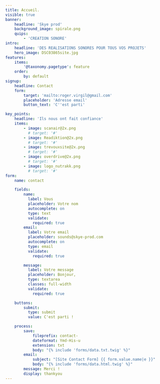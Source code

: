 ```yaml
---
title: Accueil.
visible: true
banner:
    headline: 'Skye prod'
    background_image: spirale.png
    quips:
        - 'CREATION SONORE'
intro:
    headline: 'DES REALISATIONS SONORES POUR TOUS VOS PROJETS'
    hero_image: DSC03865site.jpg
features:
    items:
        '@taxonomy.pagetype': feature
    order:
        by: default
signup:
    headline: Contact
    form:
        target: 'mailto:roger.virgil@gmail.com'
        placeholder: 'Adresse email'
        button_text: 'C''est parti'

key_points:
    headline: 'Ils nous ont fait confiance'
    items:
        - image: scanair@2x.png
          # target: '#'
        - image: Readiktion@2x.png
          # target: '#'
        - image: trevouxsite@2x.png
          # target: '#'
        - image: overdrive@2x.png
          # target: '#'
        - image: logo_nutrakk.png
          # target: '#'
form:
    name: contact

    fields:
        name:
          label: Vous
          placeholder: Votre nom
          autocomplete: on
          type: text
          validate:
            required: true
        email:
          label: Votre email
          placeholder: sounds@skye-prod.com
          autocomplete: on
          type: email
          validate:
            required: true

        message:
          label: Votre message
          placeholder: Bonjour, 
          type: textarea
          classes: full-width
          validate:
            required: true

    buttons:
        submit:
          type: submit
          value: C'est parti !

    process:
        save:
            fileprefix: contact-
            dateformat: Ymd-His-u
            extension: txt
            body: "{% include 'forms/data.txt.twig' %}"
        email:
            subject: "[Site Contact Form] {{ form.value.name|e }}"
            body: "{% include 'forms/data.html.twig' %}"
        message: Merci !
        display: thankyou
---
```

